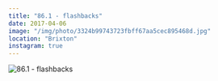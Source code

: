 ```yaml
---
title: "86.1 - flashbacks"
date: 2017-04-06
image: "/img/photo/3324b99743723fbff67aa5cec895468d.jpg"
location: "Brixton"
instagram: true
---
```


![86.1 - flashbacks](/img/photo/3324b99743723fbff67aa5cec895468d.jpg)
